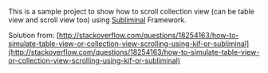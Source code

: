 This is a sample project to show how to scroll collection view (can be table view and scroll view too) using [Subliminal](https://github.com/inkling/Subliminal) Framework.

Solution from: [http://stackoverflow.com/questions/18254163/how-to-simulate-table-view-or-collection-view-scrolling-using-kif-or-subliminal](http://stackoverflow.com/questions/18254163/how-to-simulate-table-view-or-collection-view-scrolling-using-kif-or-subliminal)